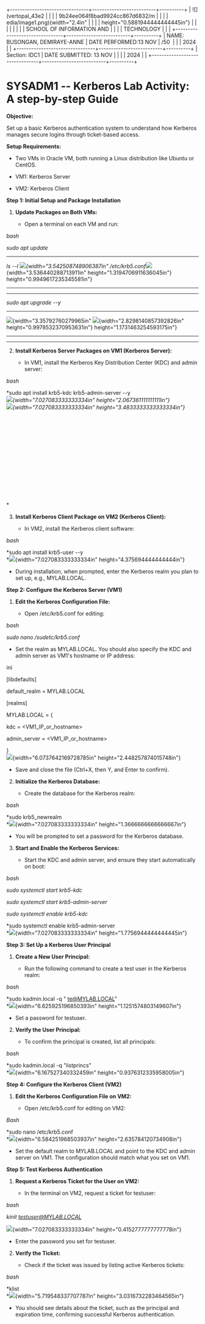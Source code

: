 +--------------------------------+--------------------------+----------+
| ![](vertopal_43e2              |                          |          |
| 9b24ee064f8bad9924cc867d6832/m |                          |          |
| edia/image1.png){width="2.4in" |                          |          |
| height="0.5881944444444445in"} |                          |          |
|                                |                          |          |
| SCHOOL OF INFORMATION AND      |                          |          |
| TECHNOLOGY                     |                          |          |
+--------------------------------+--------------------------+----------+
| NAME: BUSONGAN, DEMIRAYE-ANNE  | DATE PERFORMED:13 NOV    | /50      |
|                                | 2024                     |          |
+--------------------------------+--------------------------+----------+
| Section: IDC1                  | DATE SUBMITTED: 13 NOV   |          |
|                                | 2024                     |          |
+--------------------------------+--------------------------+----------+

# SYSADM1 -- Kerberos Lab Activity: A step-by-step Guide

**Objective:**

Set up a basic Kerberos authentication system to understand how Kerberos
manages secure logins through ticket-based access.

**Setup Requirements:**

-   Two VMs in Oracle VM, both running a Linux distribution like Ubuntu
    or CentOS.

-   VM1: Kerberos Server

-   VM2: Kerberos Client

**Step 1: Initial Setup and Package Installation**

1.  **Update Packages on Both VMs:**

    -   Open a terminal on each VM and run:

*bash*

*sudo apt update*

  ----------------------------------------------------------------------------------------------------------------------------------------------------------------------------------------------------------
  *ls --l                                                                                                      ![](vertopal_43e29b24ee064f8bad9924cc867d6832/media/image3.png){width="3.542508748906387in"
  /etc/krb5.conf*![](vertopal_43e29b24ee064f8bad9924cc867d6832/media/image2.png){width="3.536440288713911in"   height="1.3194706911636045in"}
  height="0.9949617235345581in"}                                                                               
  ------------------------------------------------------------------------------------------------------------ ---------------------------------------------------------------------------------------------

  ----------------------------------------------------------------------------------------------------------------------------------------------------------------------------------------------------------

*sudo apt upgrade --y*

  -------------------------------------------------------------------------------------------------------------------------------------------------------------------------------------------
  ![](vertopal_43e29b24ee064f8bad9924cc867d6832/media/image4.png){width="3.35792760279965in"   ![](vertopal_43e29b24ee064f8bad9924cc867d6832/media/image5.png){width="2.8298140857392826in"
  height="0.9978532370953631in"}                                                               height="1.1731463254593175in"}
  -------------------------------------------------------------------------------------------- ----------------------------------------------------------------------------------------------

  -------------------------------------------------------------------------------------------------------------------------------------------------------------------------------------------

2.  **Install Kerberos Server Packages on VM1 (Kerberos Server):**

    -   In VM1, install the Kerberos Key Distribution Center (KDC) and
        admin server:

*bash*

*sudo apt install krb5-kdc krb5-admin-server --y\
*![](vertopal_43e29b24ee064f8bad9924cc867d6832/media/image6.png){width="7.027083333333334in"
height="2.067361111111111in"}*\
*![](vertopal_43e29b24ee064f8bad9924cc867d6832/media/image7.png){width="7.027083333333334in"
height="3.4833333333333334in"}*\
\
\
\
\
\
\
\
\
\
\
\
\
\
\
*

3.  **Install Kerberos Client Package on VM2 (Kerberos Client):**

    -   In VM2, install the Kerberos client software:

*bash*

*sudo apt install krb5-user --y\
*![](vertopal_43e29b24ee064f8bad9924cc867d6832/media/image8.png){width="7.027083333333334in"
height="4.375694444444444in"}

-   During installation, when prompted, enter the Kerberos realm you
    plan to set up, e.g., MYLAB.LOCAL.

**Step 2: Configure the Kerberos Server (VM1)**

1.  **Edit the Kerberos Configuration File:**

    -   Open /etc/krb5.conf for editing:

*bash*

*sudo nano /sudetc/krb5.conf*

-   Set the realm as MYLAB.LOCAL. You should also specify the KDC and
    admin server as VM1's hostname or IP address:

ini

\[libdefaults\]

default_realm = MYLAB.LOCAL

\[realms\]

MYLAB.LOCAL = {

kdc = \<VM1_IP_or_hostname\>

admin_server = \<VM1_IP_or_hostname\>

}\
![](vertopal_43e29b24ee064f8bad9924cc867d6832/media/image9.png){width="6.0737642169728785in"
height="2.448257874015748in"}

-   Save and close the file (Ctrl+X, then Y, and Enter to confirm).

2.  **Initialize the Kerberos Database:**

    -   Create the database for the Kerberos realm:

*bash*

*sudo krb5_newrealm\
*![](vertopal_43e29b24ee064f8bad9924cc867d6832/media/image10.png){width="7.027083333333334in"
height="1.3666666666666667in"}

-   You will be prompted to set a password for the Kerberos database.

3.  **Start and Enable the Kerberos Services:**

    -   Start the KDC and admin server, and ensure they start
        automatically on boot:

*bash*

*sudo systemctl start krb5-kdc*

*sudo systemctl start krb5-admin-server*

*sudo systemctl enable krb5-kdc*

*sudo systemctl enable krb5-admin-server\
*![](vertopal_43e29b24ee064f8bad9924cc867d6832/media/image11.png){width="7.027083333333334in"
height="1.7756944444444445in"}

**Step 3: Set Up a Kerberos User Principal**

1.  **Create a New User Principal:**

    -   Run the following command to create a test user in the Kerberos
        realm:

*bash*

*sudo kadmin.local -q \" te@MYLAB.LOCAL\"\
*![](vertopal_43e29b24ee064f8bad9924cc867d6832/media/image12.png){width="6.625925196850393in"
height="1.1251574803149607in"}

-   Set a password for testuser.

2.  **Verify the User Principal:**

    -   To confirm the principal is created, list all principals:

*bash*

*sudo kadmin.local -q \"listprincs\"\
*![](vertopal_43e29b24ee064f8bad9924cc867d6832/media/image13.png){width="6.167527340332459in"
height="0.9376312335958005in"}

**Step 4: Configure the Kerberos Client (VM2)**

1.  **Edit the Kerberos Configuration File on VM2:**

    -   Open /etc/krb5.conf for editing on VM2:

*Bash*

*sudo nano /etc/krb5.conf\
*![](vertopal_43e29b24ee064f8bad9924cc867d6832/media/image14.png){width="6.584251968503937in"
height="2.635784120734908in"}

-   Set the default realm to MYLAB.LOCAL and point to the KDC and admin
    server on VM1. The configuration should match what you set on VM1.

**Step 5: Test Kerberos Authentication**

1.  **Request a Kerberos Ticket for the User on VM2:**

    -   In the terminal on VM2, request a ticket for testuser:

*bash*

*kinit testuser@MYLAB.LOCAL*

![](vertopal_43e29b24ee064f8bad9924cc867d6832/media/image15.png){width="7.027083333333334in"
height="0.4152777777777778in"}

-   Enter the password you set for testuser.

2.  **Verify the Ticket:**

    -   Check if the ticket was issued by listing active Kerberos
        tickets:

*bash*

*klist\
*![](vertopal_43e29b24ee064f8bad9924cc867d6832/media/image16.png){width="5.719548337707787in"
height="3.0316732283464565in"}

-   You should see details about the ticket, such as the principal and
    expiration time, confirming successful Kerberos authentication.

